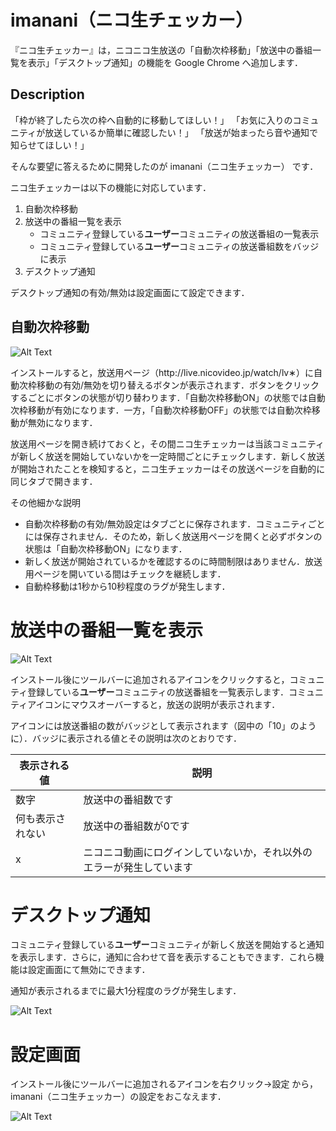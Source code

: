 imanani（ニコ生チェッカー）
====

『ニコ生チェッカー』は，ニコニコ生放送の「自動次枠移動」「放送中の番組一覧を表示」「デスクトップ通知」の機能を Google Chrome へ追加します．

## Description

「枠が終了したら次の枠へ自動的に移動してほしい！」
「お気に入りのコミュニティが放送しているか簡単に確認したい！」
「放送が始まったら音や通知で知らせてほしい！」

そんな要望に答えるために開発したのが imanani（ニコ生チェッカー） です．

ニコ生チェッカーは以下の機能に対応しています．

1. 自動次枠移動
2. 放送中の番組一覧を表示
    + コミュニティ登録している**ユーザー**コミュニティの放送番組の一覧表示
    + コミュニティ登録している**ユーザー**コミュニティの放送番組数をバッジに表示
3. デスクトップ通知

デスクトップ通知の有効/無効は設定画面にて設定できます．

## 自動次枠移動

![Alt Text](https://tsuyuno.github.io/resources/imanani_auto_redirect.png)

インストールすると，放送用ページ（http&#58;//live.nicovideo.jp/watch/lv&#8727;）に自動次枠移動の有効/無効を切り替えるボタンが表示されます．ボタンをクリックするごとにボタンの状態が切り替わります．「自動次枠移動ON」の状態では自動次枠移動が有効になります．一方，「自動次枠移動OFF」の状態では自動次枠移動が無効になります．

放送用ページを開き続けておくと，その間ニコ生チェッカーは当該コミュニティが新しく放送を開始していないかを一定時間ごとにチェックします．新しく放送が開始されたことを検知すると，ニコ生チェッカーはその放送ページを自動的に同じタブで開きます．

その他細かな説明
+ 自動次枠移動の有効/無効設定はタブごとに保存されます．コミュニティごとには保存されません．そのため，新しく放送用ページを開くと必ずボタンの状態は「自動次枠移動ON」になります．
+ 新しく放送が開始されているかを確認するのに時間制限はありません．放送用ページを開いている間はチェックを継続します．
+ 自動枠移動は1秒から10秒程度のラグが発生します．

# 放送中の番組一覧を表示

![Alt Text](https://tsuyuno.github.io/resources/imanani_popup.png)

インストール後にツールバーに追加されるアイコンをクリックすると，コミュニティ登録している**ユーザー**コミュニティの放送番組を一覧表示します．コミュニティアイコンにマウスオーバーすると，放送の説明が表示されます．

アイコンには放送番組の数がバッジとして表示されます（図中の「10」のように）．バッジに表示される値とその説明は次のとおりです．

| 表示される値 | 説明 |
| --- | --- |
| 数字 | 放送中の番組数です |
| 何も表示されない | 放送中の番組数が0です |
| x | ニコニコ動画にログインしていないか，それ以外のエラーが発生しています |

# デスクトップ通知

コミュニティ登録している**ユーザー**コミュニティが新しく放送を開始すると通知を表示します．さらに，通知に合わせて音を表示することもできます．これら機能は設定画面にて無効にできます．

通知が表示されるまでに最大1分程度のラグが発生します．

![Alt Text](https://tsuyuno.github.io/resources/imanani_notification.png)

# 設定画面

インストール後にツールバーに追加されるアイコンを右クリック->設定 から，imanani（ニコ生チェッカー）の設定をおこなえます．

![Alt Text](https://tsuyuno.github.io/resources/imanani_setting.png)
